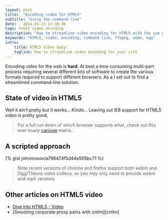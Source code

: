 ```yaml
---
layout: post
title:  "Encoding video for HTML5"
subtitle: "Using the command-line"
date:   2014-04-23 13:38:36
tags: html5 video encoding
description: "How to streamline video encoding for HTML5 with the use of commandline tools"
keywords: "HTML5, video, encoding, command line, ffmpeg, webm, ogg"
intro:
    title: HTML5 Video baby!
    tagline: How to streamline video encoding for your site
---
```

Encoding video for the web is **hard**. At best a time consuming multi-part
process requiring several different bits of software to create the various
formats required to support different browsers. As a I set out to find a streamlined command-line solution.

## State of video in HTML5

Well it ain't pretty but it works... _Kinda..._ Leaving out IE8 support for
HTML5 video is pretty good,

> For a full run down of which browser supports what, check out this ever trusty
[caniuse][caniusevideo] matrix.

## A scripted approach
{% gist johnmoxon/a798474f5d44e505bc71 %}

> Note recent versions of chrome and firefox support both webm and Ogg/Theora video
codecs, so you may only need to provide webm and mp4 versions

## Other articles on HTML5 video
* [Dive into HTML5 - Video][diveintohtml5video]
* [Smooting corporate proxy pains with cntlm][cntlm]

[diveintohtml5video]: http://diveintohtml5.info/video.html
[caniusevideo]: http://caniuse.com/#search=video
